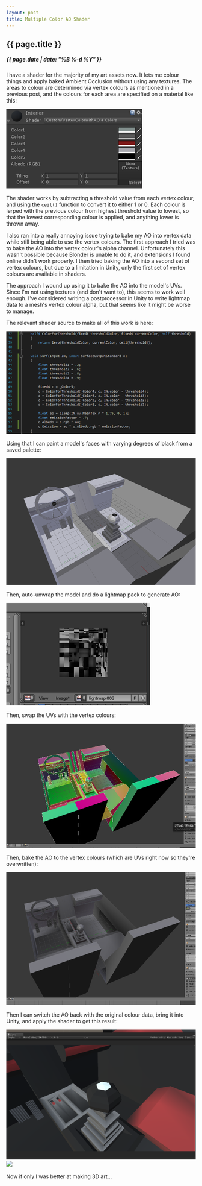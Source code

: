 ```yaml
---
layout: post
title: Multiple Color AO Shader
---
```

{{ page.title }}
----------------
<h5>{{ page.date | date: "%B %-d %Y" }}</h5>

I have a shader for the majority of my art assets now. It lets me colour things
and apply baked Ambient Occlusion without using any textures. The areas to colour are
determined via vertex colours as mentioned in a previous post, and the colours for
each area are specified on a material like this:

<img src="/images/2017/Feb/VertexAOMaterial.png">

The shader works by subtracting a threshold value from each vertex colour, and using
the `ceil()` function to convert it to either 1 or 0. Each colour is lerped with
the previous colour from highest threshold value to lowest, so that the lowest corresponding
colour is applied, and anything lower is thrown away.

I also ran into a really annoying issue trying to bake my AO into vertex data
while still being able to use the vertex colours. The first approach I tried was
to bake the AO into the vertex colour's alpha channel. Unfortunately this wasn't
possible because Blonder is unable to do it, and extensions I found online didn't
work properly. I then tried baking the AO into a second set of vertex colours, but
due to a limitation in Unity, only the first set of vertex colours are available
in shaders.

The approach I wound up using it to bake the AO into the model's UVs. Since I'm
not using textures (and don't want to), this seems to work well enough. I've considered
writing a postprocessor in Unity to write lightmap data to a mesh's vertex colour alpha,
but that seems like it might be worse to manage.

The relevant shader source to make all of this work is here:

<img src="/images/2017/Feb/VertexAOShader.png">

Using that I can paint a model's faces with varying degrees of black from a saved
palette:

<img src="/images/2017/Feb/VertexColors.png">

Then, auto-unwrap the model and do a lightmap pack to generate AO:

<img src="/images/2017/Feb/Lightmap.png">

Then, swap the UVs with the vertex colours:

<img src="/images/2017/Feb/UVs.png">

Then, bake the AO to the vertex colours (which are UVs right now so they're overwritten):

<img src="/images/2017/Feb/VertexAO.png">

Then I can switch the AO back with the original colour data, bring it into Unity,
and apply the shader to get this result:

<img src="/images/2017/Feb/InteriorInUnity.png">
<img src="/images/2017/Feb/interior.gif">

Now if only I was better at making 3D art...
